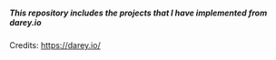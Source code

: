 ##### This repository includes the projects that I have implemented from darey.io

Credits: https://darey.io/

